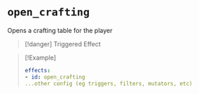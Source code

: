 # `open_crafting`

Opens a crafting table for the player

> [!danger] Triggered Effect

> [!Example]
> ```yaml
> effects:
> - id: open_crafting
> ...other config (eg triggers, filters, mutators, etc)
> ```
